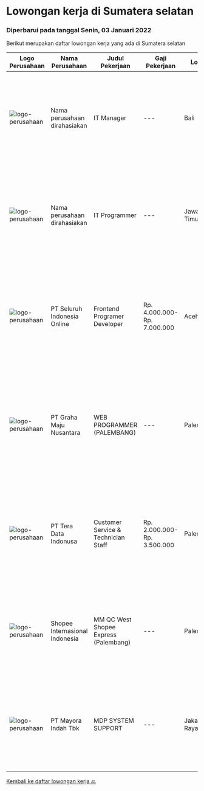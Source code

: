 
  # Lowongan kerja di Sumatera selatan

  ### Diperbarui pada tanggal Senin, 03 Januari 2022

  Berikut merupakan daftar lowongan kerja yang ada di Sumatera selatan

  |Logo Perusahaan | Nama Perusahaan | Judul Pekerjaan | Gaji Pekerjaan | Lokasi | Deskripsi | Tanggal diunggah | Pranala |
  | -------------- | --------------- | --------------- | --------- | --------- | -------------- | ------- | ----------- |
  |![logo-perusahaan](https://us.123rf.com/450wm/pavelstasevich/pavelstasevich1811/pavelstasevich181101027/112815900-stock-vector-no-image-available-icon-flat-vector.jpg?ver=6)|Nama perusahaan dirahasiakan|IT Manager|---|Bali|Pendidikan minimal S1 segala jurusan Memiliki pengetahuan mengenai PHP dan bahasa pemrograman lainnya atau menguasai jaringan Gaji negotiable...|Senin, 03 Januari 2022|https://www.jobstreet.co.id/id/job/it-manager-3739008?token=0~268bd6cc-c075-47c5-a306-d1630a2a952e&sectionRank=1&jobId=jobstreet-id-job-3739008|
|![logo-perusahaan](https://us.123rf.com/450wm/pavelstasevich/pavelstasevich1811/pavelstasevich181101027/112815900-stock-vector-no-image-available-icon-flat-vector.jpg?ver=6)|Nama perusahaan dirahasiakan|IT Programmer|---|Jawa Timur|Pendidikan minimal S1 segala jurusan Memiliki pengetahuan mengenai PHP dan bahasa pemrograman lainnya Gaji negotiable disesuaikan dengan kemampuan...|Senin, 03 Januari 2022|https://www.jobstreet.co.id/id/job/it-programmer-3739022?token=0~268bd6cc-c075-47c5-a306-d1630a2a952e&sectionRank=2&jobId=jobstreet-id-job-3739022|
|![logo-perusahaan](https://image-service-cdn.seek.com.au/c768f0670f8f8212da7de609b6af9d0b2e5134cc/ee4dce1061f3f616224767ad58cb2fc751b8d2dc)|PT Seluruh Indonesia Online|Frontend Programer Developer|Rp. 4.000.000-Rp. 7.000.000|Aceh|# Paham php dan web development# Memiliki Team work effort# Kami memberikan benefit saham (esop) di perusahaan kami untuk kandidat yang tepat#...|Kamis, 30 Desember 2021|https://www.jobstreet.co.id/id/job/frontend-programer-developer-3728127?token=0~268bd6cc-c075-47c5-a306-d1630a2a952e&sectionRank=3&jobId=jobstreet-id-job-3728127|
|![logo-perusahaan](https://us.123rf.com/450wm/pavelstasevich/pavelstasevich1811/pavelstasevich181101027/112815900-stock-vector-no-image-available-icon-flat-vector.jpg?ver=6)|PT Graha Maju Nusantara|WEB PROGRAMMER (PALEMBANG)|---|Palembang|-Usia 20-30 tahun-Menguasai bahasa pemrograman VB.Net, SQL Server-Menguasai ERD-Boleh Fresh graduate -Dapat bekerja dalam Team-Dapat bekerja dibawah...|Rabu, 29 Desember 2021|https://www.jobstreet.co.id/id/job/web-programmer-palembang-3721106?token=0~268bd6cc-c075-47c5-a306-d1630a2a952e&sectionRank=4&jobId=jobstreet-id-job-3721106|
|![logo-perusahaan](https://image-service-cdn.seek.com.au/a0bb372251f3200733a3d47ff2480ae6bf58bbc6/ee4dce1061f3f616224767ad58cb2fc751b8d2dc)|PT Tera Data Indonusa|Customer Service & Technician Staff|Rp. 2.000.000-Rp. 3.500.000|Palembang|Deskripsi Pekerjaan: Fast respon dalam menerima keluhan pelanggan. Menerima dan menjawab telepon masuk. Mampu bekerjasama dengan divisi lain termasuk...|Rabu, 15 Desember 2021|https://www.jobstreet.co.id/id/job/customer-service-technician-staff-3721949?token=0~268bd6cc-c075-47c5-a306-d1630a2a952e&sectionRank=5&jobId=jobstreet-id-job-3721949|
|![logo-perusahaan](https://image-service-cdn.seek.com.au/fdd388d7c0660b20f42d51ac7a110a26e88e3d6c/ee4dce1061f3f616224767ad58cb2fc751b8d2dc)|Shopee Internasional Indonesia|MM QC West Shopee Express (Palembang)|---|Palembang|Requirement: Min. D-III (industrial engineering, economics, business management or equal) 1 Years of Experience as Data Analyst or relevant position...|Selasa, 14 Desember 2021|https://www.jobstreet.co.id/id/job/mm-qc-west-shopee-express-palembang-3720675?token=0~268bd6cc-c075-47c5-a306-d1630a2a952e&sectionRank=6&jobId=jobstreet-id-job-3720675|
|![logo-perusahaan](https://image-service-cdn.seek.com.au/d13070d1fdebb9079cf49bd722fada945102079e/ee4dce1061f3f616224767ad58cb2fc751b8d2dc)|PT Mayora Indah Tbk|MDP SYSTEM SUPPORT|---|Jakarta Raya|Tugas &amp; Tanggung Jawab:  Sebagai bagian dalam program Management Trainee Mayora Group, MDP System Support akan melakukan pekerjaan yang terkait...|Selasa, 14 Desember 2021|https://www.jobstreet.co.id/id/job/mdp-system-support-3721551?token=0~268bd6cc-c075-47c5-a306-d1630a2a952e&sectionRank=7&jobId=jobstreet-id-job-3721551|


  [Kembali ke daftar lowongan kerja 🔙](../README.md#daftar-lowongan-kerja)
  